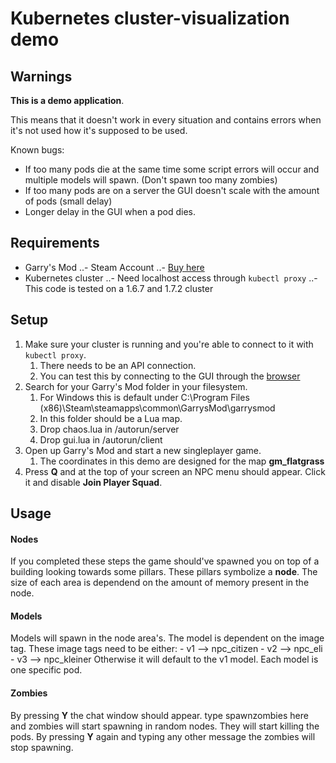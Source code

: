 # Kubernetes cluster-visualization demo

## Warnings
**This is a demo application**.

This means that it doesn't work in every situation and contains errors when it's not used how it's supposed to be used.

Known bugs:

- If too many pods die at the same time some script errors will occur and multiple models will spawn. (Don't spawn too many zombies)
- If too many pods are on a server the GUI doesn't scale with the amount of pods (small delay)
- Longer delay in the GUI when a pod dies.

## Requirements
- Garry's Mod
..- Steam Account
..- [Buy here](http://store.steampowered.com/app/4000/Garrys_Mod/)
- Kubernetes cluster
..- Need localhost access through `kubectl proxy`
..- This code is tested on a 1.6.7 and 1.7.2 cluster

## Setup
1. Make sure your cluster is running and you're able to connect to it with `kubectl proxy`.
	1. There needs to be an API connection. 
	2. You can test this by connecting to the GUI through the [browser](http://localhost:8001/ui)
2. Search for your Garry's Mod folder in your filesystem.
	1. For Windows this is default under C:\Program Files (x86)\Steam\steamapps\common\GarrysMod\garrysmod
	2. In this folder should be a Lua map.
	3. Drop chaos.lua in /autorun/server
	4. Drop gui.lua in /autorun/client
3. Open up Garry's Mod and start a new singleplayer game. 
	1. The coordinates in this demo are designed for the map **gm_flatgrass**
4. Press **Q** and at the top of your screen an NPC menu should appear. Click it and disable **Join Player Squad**.

## Usage
#### Nodes
If you completed these steps the game should've spawned you on top of a building looking towards some pillars.
These pillars symbolize a **node**. The size of each area is dependend on the amount of memory present in the node.

#### Models
Models will spawn in the node area's. The model is dependent on the image tag. 
These image tags need to be either:
					- v1 --> npc_citizen
					- v2 --> npc_eli
					- v3 --> npc_kleiner
Otherwise it will default to the v1 model. Each model is one specific pod.

#### Zombies
By pressing **Y** the chat window should appear. type spawnzombies here and zombies will start spawning in random nodes.
They will start killing the pods.
By pressing **Y** again and typing any other message the zombies will stop spawning. 